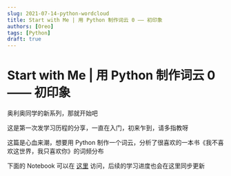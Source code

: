 ```yaml
---
slug: 2021-07-14-python-wordcloud
title: Start with Me | 用 Python 制作词云 0 —— 初印象
authors: [Oreo]
tags: [Python]
draft: true
---
```


# Start with Me | 用 Python 制作词云 0 —— 初印象

奥利奥同学的新系列，那就开始吧

这是第一次发学习历程的分享，一直在入门，初来乍到，请多指教呀

这篇是心血来潮，想要用 Python 制作一个词云，分析了很喜欢的一本书《我不喜欢这世界，我只喜欢你》的词频分布

下面的 Notebook 可以在 [这里](https://github.com/Oreoxmt/Start-with-Me/tree/master/Python-%E8%AF%8D%E4%BA%91) 访问，后续的学习进度也会在这里同步更新

<!--<iframe src="https://nbviewer.jupyter.org/github/Oreoxmt/Start-With-Me/blob/master/Python-%E8%AF%8D%E4%BA%91/Python%E8%AF%8D%E4%BA%910-%E5%88%9D%E5%8D%B0%E8%B1%A1.ipynb" width="100%" height="2000" style="border:none;"></iframe>
-->

